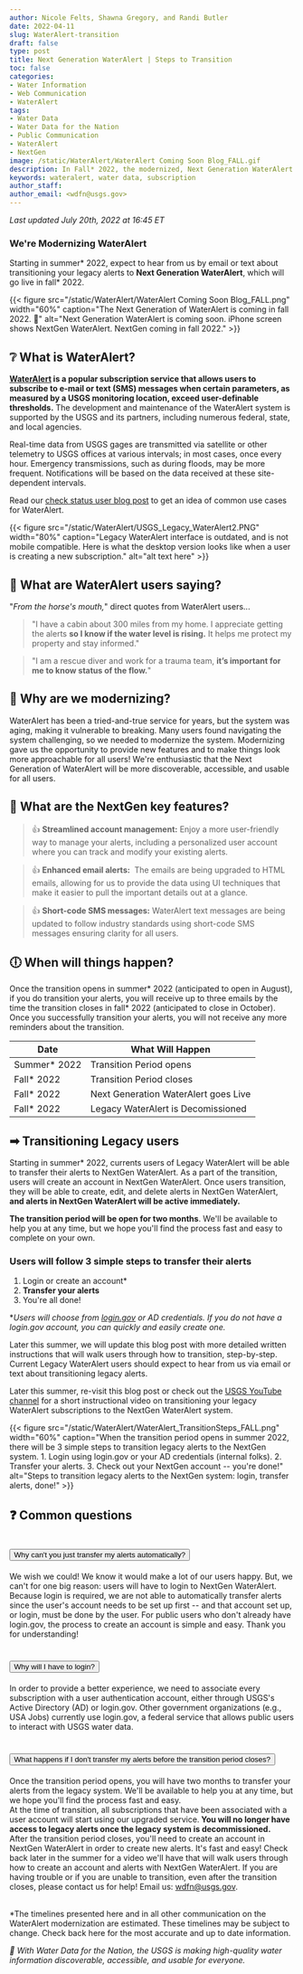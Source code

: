 ```yaml
---
author: Nicole Felts, Shawna Gregory, and Randi Butler
date: 2022-04-11
slug: WaterAlert-transition
draft: false
type: post
title: Next Generation WaterAlert | Steps to Transition
toc: false
categories: 
- Water Information
- Web Communication
- WaterAlert
tags:
- Water Data
- Water Data for the Nation
- Public Communication
- WaterAlert
- NextGen
image: /static/WaterAlert/WaterAlert Coming Soon Blog_FALL.gif
description: In Fall* 2022, the modernized, Next Generation WaterAlert will go live. Starting in summer* 2022, you will be able to transition your legacy alerts to the NextGen WaterAlert. In this blog post, learn about what is WaterAlert, why we're transitioning, and how easy we've made this transition for you.
keywords: wateralert, water data, subscription
author_staff: 
author_email: <wdfn@usgs.gov>
---
```

*Last updated July 20th, 2022 at 16:45 ET*

<div
  class="usa-summary-box"
  role="region"
  aria-labelledby="summary-box-key-information"
>
  <div class="usa-summary-box__body">
    <h3 class="usa-summary-box__heading" id="summary-box-key-information">
      We're Modernizing WaterAlert
    </h3>
    <div class="usa-summary-box__text">

Starting in summer* 2022, expect to hear from us by email or text about transitioning your legacy alerts to **Next Generation WaterAlert**, which will go live in fall* 2022.
</div>
</div>
</div>



<div class="grid-row">
{{< figure src="/static/WaterAlert/WaterAlert Coming Soon Blog_FALL.png" width="60%" caption="The Next Generation of WaterAlert is coming in fall 2022. 👀" alt="Next Generation WaterAlert is coming soon. iPhone screen shows NextGen WaterAlert. NextGen coming in fall 2022." >}}
</div>

## ❔ What is WaterAlert?

**[WaterAlert](https://maps.waterdata.usgs.gov/mapper/wateralert/) is a popular subscription service that allows users to subscribe to e-mail or text (SMS) messages when certain parameters, as measured by a USGS monitoring location, exceed user-definable thresholds.** The development and maintenance of the WaterAlert system is supported by the USGS and its partners, including numerous federal, state, and local agencies.

Real-time data from USGS gages are transmitted via satellite or other telemetry to USGS offices at various intervals; in most cases, once every hour. Emergency transmissions, such as during floods, may be more frequent. Notifications will be based on the data received at these site-dependent intervals.

Read our [check status user blog post](https://waterdata.usgs.gov/blog/user_check_status/) to get an idea of common use cases for WaterAlert.

<div class="grid-row">
{{< figure src="/static/WaterAlert/USGS_Legacy_WaterAlert2.PNG" width="80%" caption="Legacy WaterAlert interface is outdated, and is not mobile compatible. Here is what the desktop version looks like when a user is creating a new subscription." alt="alt text here" >}}
</div>

## 🐴 What are WaterAlert users saying?
"*From the horse's mouth,*" direct quotes from WaterAlert users...

> "I have a cabin about 300 miles from my home. I appreciate getting the alerts **so I know if the water level is rising.** It helps me protect my property and stay informed."


> "I am a rescue diver and work for a trauma team, **it’s important for me to know status of the flow.**" 


## 🎉 Why are we modernizing?
WaterAlert has been a tried-and-true service for years, but the system was aging, making it vulnerable to breaking. Many users found navigating the system challenging, so we needed to modernize the system. Modernizing gave us the opportunity to provide new features and to make things look more approachable for all users! We're enthusiastic that the Next Generation of WaterAlert will be more discoverable, accessible, and usable for all users.

## 🔑 What are the NextGen key features?

> 👍 **Streamlined account management:** Enjoy a more user-friendly way to manage your alerts, including a personalized user account where you can track and modify your existing alerts.

> 👍 **Enhanced email alerts:**  The emails are being upgraded to HTML emails, allowing for us to provide the data using UI techniques that make it easier to pull the important details out at a glance.

> 👍 **Short-code SMS messages:** WaterAlert text messages are being updated to follow industry standards using short-code SMS messages ensuring clarity for all users.

## 🕕 When will things happen?
Once the transition opens in summer* 2022 (anticipated to open in August), if you do transition your alerts, you will receive up to three emails by the time the transition closes in fall* 2022 (anticipated to close in October). Once you successfully transition your alerts, you will not receive any more reminders about the transition.

| Date | What Will Happen |
|------|----------|
Summer* 2022 | Transition Period opens
Fall* 2022 | Transition Period closes
Fall* 2022 | Next Generation WaterAlert goes Live
Fall* 2022 | Legacy WaterAlert is Decomissioned

## ➡ Transitioning Legacy users
Starting in summer* 2022, currents users of Legacy WaterAlert will be able to transfer their alerts to NextGen WaterAlert. As a part of the transition, users will create an account in NextGen WaterAlert. Once users transition, they will be able to create, edit, and delete alerts in NextGen WaterAlert, **and alerts in NextGen WaterAlert will be active immediately.**

**The transition period will be open for two months**. We'll be available to help you at any time, but we hope you'll find the process fast and easy to complete on your own.

### Users will follow 3 simple steps to transfer their alerts
1. Login or create an account*
2. **Transfer your alerts**
3. You're all done!

**Users will choose from [login.gov](https://login.gov/) or AD credentials. If you do not have a login.gov account, you can quickly and easily create one.*

Later this summer, we will update this blog post with more detailed written instructions that will walk users through how to transition, step-by-step. Current Legacy WaterAlert users should expect to hear from us via email or text about transitioning legacy alerts.

Later this summer, re-visit this blog post or check out the [USGS YouTube channel](https://www.youtube.com/channel/UCeXH8GZyV3sVqAr45AvupOA) for a short instructional video on transitioning your legacy WaterAlert subscriptions to the NextGen WaterAlert system.

<div class="grid-row">
{{< figure src="/static/WaterAlert/WaterAlert_TransitionSteps_FALL.png" width="60%" caption="When the transition period opens in summer 2022, there will be 3 simple steps to transition legacy alerts to the NextGen system. 1. Login using login.gov or your AD credentials (internal folks). 2. Transfer your alerts. 3. Check out your NextGen account -- you're done!" alt="Steps to transition legacy alerts to the NextGen system: login, transfer alerts, done!" >}}
</div>


## ❓ Common questions
<!--- ACCORDION START -->
<div class="usa-accordion usa-accordion--bordered" aria-multiselectable="true">

<!--- Common Questions START -->
<h1 class="usa-accordion__heading"><button class="usa-accordion__button" aria-expanded="false" aria-controls="a2">
Why can't you just transfer my alerts automatically? <!--- 🚢🛥⛴🚀 -->
</button></h1>
<div id="a2" class="usa-accordion__content">
<!--- ------------- -->

We wish we could! We know it would make a lot of our users happy. But, we can't for one big reason: users will have to login to NextGen WaterAlert. Because login is required, we are not able to automatically transfer alerts since the user's account needs to be set up first -- and that account set up, or login, must be done by the user. For public users who don't already have login.gov, the process to create an account is simple and easy. Thank you for understanding!
</div>

<!--- Common Questions START -->
<h1 class="usa-accordion__heading"><button class="usa-accordion__button" aria-expanded="false" aria-controls="a3">
Why will I have to login? <!--- 🚢🛥⛴🚀 -->
</button></h1>
<div id="a3" class="usa-accordion__content">
<!--- ------------- -->

In order to provide a better experience, we need to associate every subscription with a user authentication account, either through USGS's Active Directory (AD) or login.gov. Other government organizations (e.g., USA Jobs) currently use login.gov, a federal service that allows public users to interact with USGS water data.
</div>

<!--- Common Questions START -->
<h1 class="usa-accordion__heading"><button class="usa-accordion__button" aria-expanded="false" aria-controls="a4">
What happens if I don't transfer my alerts before the transition period closes? <!--- 🚢🛥⛴🚀 -->
</button></h1>
<div id="a4" class="usa-accordion__content">
<!--- ------------- -->

Once the transition period opens, you will have two months to transfer your alerts from the legacy system. We'll be available to help you at any time, but we hope you'll find the process fast and easy.
<br>
At the time of transition, all subscriptions that have been associated with a user account will start using our upgraded service.<b> You will no longer have access to legacy alerts once the legacy system is decommissioned. </b>
<br>
After the transition period closes, you'll need to create an account in NextGen WaterAlert in order to create new alerts. It's fast and easy! Check back later in the summer for a video we'll have that will walk users through how to create an account and alerts with NextGen WaterAlert.
If you are having trouble or if you are unable to transition, even after the transition closes, please contact us for help! Email us: wdfn@usgs.gov.
</div>



<br>
*The timelines presented here and in all other communication on the WaterAlert modernization are estimated. These timelines may be subject to change. Check back here for the most accurate and up to date information. 

*🙌 With Water Data for the Nation, the USGS is making high-quality water information discoverable, accessible, and usable for everyone.*
